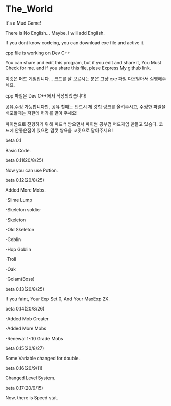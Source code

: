 # The_World
It's a Mud Game!

There is No English...
Maybe, I will add English.

If you dont know codeing, you can download exe file and active it.

cpp file is working on Dev C++

You can share and edit this program,
but if you edit and share it, You Must Check for me.
and if you share this file,
plese Express My github link.

이것은 머드 게임입니다...
코드를 잘 모르시는 분은 그냥 exe 파일 다운받아서 실행해주세요.

cpp 파일은 Dev C++에서 작성되었습니다!

공유,수정 가능합니다만,
공유 할때는 반드시 제 깃헙 링크를 올려주시고,
수정한 파일을 배포할때는 저한테 허가를 맡아 주세요!

파이썬으로 전향하기 위해 피드백 받으면서 파이썬 공부겸 머드게임 만들고 있슴다.
코드에 안좋은점이 있으면 맘껏 쌍욕을 코밋으로 달아주세요!

beta 0.1

Basic Code.


beta 0.11(20/8/25)

Now you can use Potion.


beta 0.12(20/8/25)

Added More Mobs.


-Slime Lump

-Skeleton soldier

-Skeleton

-Old Skeleton

-Goblin

-Hop Goblin

-Troll

-Oak

-Golam(Boss)



beta 0.13(20/8/25)

If you faint, Your Exp Set 0, And Your MaxExp 2X.

beta 0.14(20/8/26)

-Added Mob Creater

-Added More Mobs

-Renewal 1~10 Grade Mobs


beta 0.15(20/8/27)

Some Variable changed for double.

beta 0.16(20/9/11)

Changed Level System.

beta 0.17(20/9/15)

Now, there is Speed stat.
